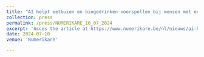 ```yaml
---
title: "AI helpt eetbuien en bingedrinken voorspellen bij mensen met eet- of alcoholstoornis"
collection: press
permalink: /press/NUMERIKARE_10_07_2024
excerpt: 'Acces the article at https://www.numerikare.be/nl/nieuws/ai-helpt-eetbuien-en-bingedrinken-voorspellen-bij-mensen-met-eet-of-alcoholstoornis.html'
date: 2024-07-10
venue: 'Numerikare'

---
```

